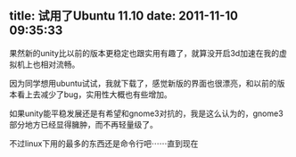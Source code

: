title: 试用了Ubuntu 11.10
date: 2011-11-10 09:35:33
---

果然新的unity比以前的版本更稳定也跟实用有趣了，就算没开启3d加速在我的虚拟机上也相对流畅。

因为同学想用ubuntu试试，我就下载了，感觉新版的界面也很漂亮，和以前的版本看上去减少了bug，实用性大概也有些增加。

如果unity能平稳发展还是有希望和gnome3对抗的，我是这么认为的，gnome3部分地方已经显得臃肿，而不再轻量级了。

不过linux下用的最多的东西还是命令行吧⋯⋯直到现在